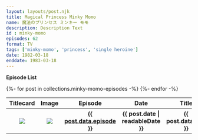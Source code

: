 ```yaml
---
layout: layouts/post.njk
title: Magical Princess Minky Momo
name: 魔法のプリンセス ミンキー モモ
description: Description Text
id : minky-momo
episodes: 62
format: TV
tags: ['minky-momo', 'princess', 'single heroine']
date: 1982-03-18
enddate: 1983-03-18
---
```


<b>Episode List</b>
<table class="EpisodeList">
<tr><th>Titlecard</th><th>Image</th><th>Episode</th><th>Date</th><th>Title</th><th>Japanese</th><th>Notes</th>
{%- for post in collections.minky-momo-episodes -%}
  <tr>
    <th><img src="{{ post.url | url }}{{ post.data.titlecard }}"></th>
    <th><img src="{{ post.url | url }}{{ post.data.image }}"></th>
    <th><a href="{{ post.url | url }}">{{ post.data.episode }}</a></th>
    <th>{{ post.date | readableDate }}</th>
    <th>{{ post.data.title }}</th>
    <th>{{ post.data.name }}</th>
    <th>{{ post.data.note }}</th>
  </tr></a>
{%- endfor -%}
</table>